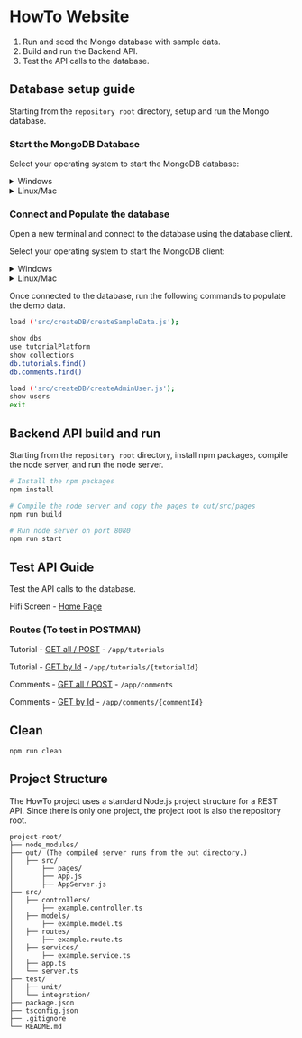 # HowTo Website

1. Run and seed the Mongo database with sample data.
1. Build and run the Backend API.
1. Test the API calls to the database.

## Database setup guide

Starting from the `repository root` directory, setup and run the Mongo database.

### Start the MongoDB Database

Select your operating system to start the MongoDB database:

<details>
<summary>Windows</summary>

```powershell
# Run MongoDB database on Windows
. ./startDbServer.cmd
```

</details>

<details>
<summary>Linux/Mac</summary>

```bash
# Make the script executable and run MongoDB database on Linux/Mac
chmod +x start.DbServer.sh
./start.DbServer.sh
```

</details>

### Connect and Populate the database

Open a new terminal and connect to the database using the database client.

Select your operating system to start the MongoDB client:

<details>
<summary>Windows</summary>

```powershell
# Run database client on Windows
. ./startDbClient.admin.cmd
```

</details>

<details>
<summary>Linux/Mac</summary>

```bash
# Run database client on Linux/Mac
mongo --port 3000 --authenticationDatabase admin
```

</details>

Once connected to the database, run the following commands to populate the demo data.

```bash
load ('src/createDB/createSampleData.js');

show dbs
use tutorialPlatform
show collections
db.tutorials.find()
db.comments.find()

load ('src/createDB/createAdminUser.js');
show users
exit
```

## Backend API build and run

Starting from the `repository root` directory, install npm packages, compile the node server, and run the node server.

```bash
# Install the npm packages
npm install

# Compile the node server and copy the pages to out/src/pages
npm run build

# Run node server on port 8080
npm run start
```

## Test API Guide

Test the API calls to the database.

Hifi Screen - [Home Page](http://localhost:8080/)

### Routes (To test in POSTMAN)

Tutorial - [GET all / POST](http://localhost:8080/app/tutorials) - `/app/tutorials`

Tutorial - [GET by Id](http://localhost:8080/app/tutorials/{tutorialId}) - `/app/tutorials/{tutorialId}`

Comments - [GET all / POST](http://localhost:8080/app/comments) - `/app/comments`

Comments - [GET by Id](http://localhost:8080/app/comments/{commentId}) - `/app/comments/{commentId}`

## Clean

```bash
npm run clean
```

## Project Structure

The HowTo project uses a standard Node.js project structure for a REST API. Since there is only one project, the project root is also the repository root.

```text
project-root/
├── node_modules/
├── out/ (The compiled server runs from the out directory.)
│   ├── src/
│       ├── pages/
│       ├── App.js
│       ├── AppServer.js
├── src/
│   ├── controllers/
│       ├── example.controller.ts
│   ├── models/
│       ├── example.model.ts
│   ├── routes/
│       ├── example.route.ts
│   ├── services/
│       ├── example.service.ts
│   ├── app.ts
│   └── server.ts
├── test/
│   ├── unit/
│   └── integration/
├── package.json
├── tsconfig.json
├── .gitignore
└── README.md
```
